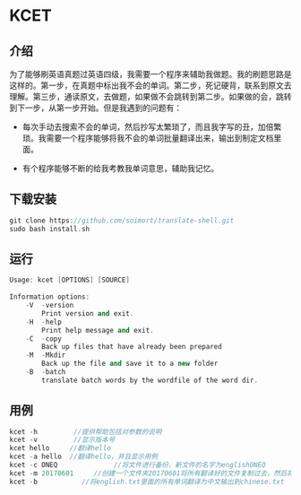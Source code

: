 # KCET
## 介绍
为了能够刷英语真题过英语四级，我需要一个程序来辅助我做题。我的刷题思路是这样的。第一步，在真题中标出我不会的单词。第二步，死记硬背，联系到原文去理解。第三步，通读原文，去做题，如果做不会跳转到第二步。如果做的会，跳转到下一步，从第一步开始。但是我遇到的问题有：

- 每次手动去搜索不会的单词，然后抄写太繁琐了，而且我字写的丑，加倍繁琐。我需要一个程序能够将我不会的单词批量翻译出来，输出到制定文档里面。

- 有个程序能够不断的给我考教我单词意思，辅助我记忆。

## 下载安装
```cpp
git clone https://github.com/soimort/translate-shell.git
sudo bash install.sh
```
## 运行
```cpp
Usage: kcet [OPTIONS] [SOURCE]
 
Information options:
    -V  -version
        Print version and exit.
    -H  -help
        Print help message and exit.
    -C  -copy
        Back up files that have already been prepared
    -M  -Mkdir
        Back up the file and save it to a new folder
    -B  -batch
        translate batch words by the wordfile of the word dir.
```
## 用例
```cpp
kcet -h         //提供帮助包括对参数的说明
kcet -v         //显示版本号
kcet hello     //翻译hello
kcet -a hello  //翻译hello，并且显示用例
kcet -c ONEQ              //将文件进行备份，新文件的名字为englishONEQ
kcet -m 20170601     //创建一个文件夹20170601将所有翻译好的文件复制过去，然后将文件夹20170601放入history文件夹里面
kcet -b           //将english.txt里面的所有单词翻译为中文输出到chinese.txt
```
